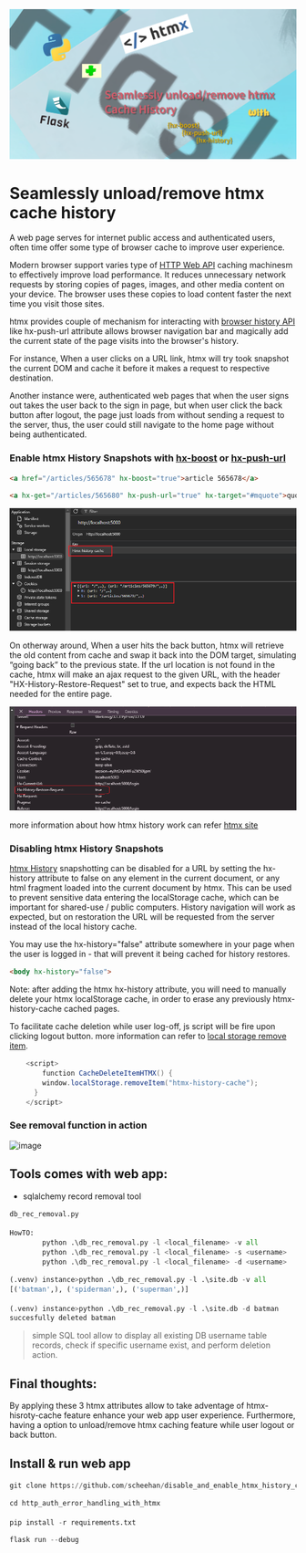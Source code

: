 [![image](/images/howtounloadhtmxhistory.png)](https://youtu.be/Tc64QmkXpqo)

# Seamlessly unload/remove htmx cache history

A web page serves for internet public access and authenticated users, often time offer some type of browser cache to improve user experience.  

Modern browser support varies type of [HTTP Web API][4] caching machinesm to effectively improve load performance. It reduces unnecessary network requests by storing copies of pages, images, and other media content on your device. The browser uses these copies to load content faster the next time you visit those sites. 

htmx provides couple of mechanism for interacting with [browser history API][1] like hx-push-url attribute allows browser navigation bar and magically add the current state of the page visits into the browser's history.  

For instance, When a user clicks on a URL link, htmx will try took snapshot the current DOM and cache it before it makes a request to respective destination. 

Another instance were, authenticated web pages that when the user signs out takes the user back to the sign in page, 
but when user click the back button after logout, the page just loads from without sending a request to the server, 
thus, the user could still navigate to the home page without being authenticated.

### Enable htmx History Snapshots with [hx-boost][6] or [hx-push-url][5]

```html
<a href="/articles/565678" hx-boost="true">article 565678</a>
```

```html
<a hx-get="/articles/565680" hx-push-url="true" hx-target="#mquote">quote</a>
```

![image](/images/htmx-cache-local-storage.png)

On otherway around, When a user hits the back button, htmx will retrieve the old content from cache and swap it back into the DOM target, simulating “going back” to the previous state. 
If the url location is not found in the cache, htmx will make an ajax request to the given URL, with the header "HX-History-Restore-Request" set to true, and expects back the HTML needed for the entire page. 

![image](/images/restore-request-header.png)

more information about how htmx history work can refer [htmx site][2]

### Disabling htmx History Snapshots

[htmx History][3] snapshotting can be disabled for a URL by setting the hx-history attribute to false on any element in the current document, or any html fragment loaded into the current document by htmx. This can be used to prevent sensitive data entering the localStorage cache, which can be important for shared-use / public computers. History navigation will work as expected, but on restoration the URL will be requested from the server instead of the local history cache.

You may use the hx-history="false" attribute somewhere in your page when the user is logged in - that will prevent it being cached for history restores. 

```html
<body hx-history="false">
```

Note:
after adding the htmx hx-history attribute, you will need to manually delete your htmx localStorage cache, in order to erase any previously htmx-history-cache cached pages. 

To facilitate cache deletion while user log-off, js script will be fire upon clicking logout button. more information can refer to [local storage remove item][7].

```java
    <script>
        function CacheDeleteItemHTMX() {
        window.localStorage.removeItem("htmx-history-cache");
      }
    </script>
```
### See removal function in action
![image](/images/log-off.gif)

## Tools comes with web app:

-  sqlalchemy record removal tool

```python
db_rec_removal.py

HowTO:
        python .\db_rec_removal.py -l <local_filename> -v all           // view all username records
        python .\db_rec_removal.py -l <local_filename> -s <username>    // show matched username record; if no matched record return None
        python .\db_rec_removal.py -l <local_filename> -d <username>    // delete matched username record
```

```python
(.venv) instance>python .\db_rec_removal.py -l .\site.db -v all
[('batman',), ('spiderman',), ('superman',)]

(.venv) instance>python .\db_rec_removal.py -l .\site.db -d batman
succesfully deleted batman
```

> simple SQL tool allow to display all existing DB username table records, check if specific username exist, and perform deletion action.


## Final thoughts:

By applying these 3 htmx attributes allow to take adventage of htmx-hisroty-cache feature enhance your web app user experience.
Furthermore, having a option to unload/remove htmx caching feature while user logout or back button.


## Install & run web app

```python
git clone https://github.com/scheehan/disable_and_enable_htmx_history_cache.git
```

```python
cd http_auth_error_handling_with_htmx

pip install -r requirements.txt
```
```python
flask run --debug
```

[1]: https://developer.mozilla.org/en-US/docs/Web/API/History_API
[2]: https://htmx.org/docs/#history
[3]: https://htmx.org/docs/#disabling-history-snapshots
[4]: https://developer.mozilla.org/en-US/docs/Web/API/Cache
[5]: https://htmx.org/attributes/hx-push-url/
[6]: https://htmx.org/attributes/hx-boost/
[7]: https://developer.mozilla.org/en-US/docs/Web/API/Storage/removeItem